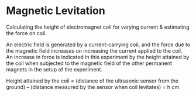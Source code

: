 # Magnetic Levitation  
Calculating the height of electromagnet coil for varying current & estimating the force on coil.  
  
An electric field is generated by a current-carrying coil, and the force due to the magnetic field increases on increasing the current applied to the coil.  
An increase in force is indicated in this experiment by the height attained by the coil when subjected to the magnetic field of the other permanent magnets in the setup of the experiment.  
  
Height attained by the coil = (distance of the ultrasonic sensor from the ground) – (distance measured by the sensor when coil levitates) = h cm   
